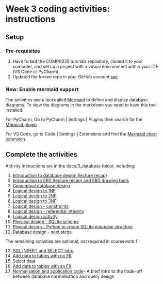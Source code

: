 # Week 3 coding activities: instructions

## Setup

### Pre-requisites

1. Have forked the COMP0035 tutorials repository, cloned it to your computer, and set up a project with a virtual
   environment within your IDE (VS Code or PyCharm).
2. Updated the forked repo in your GitHub account [see](/docs/2_pandas/2-0-instructions.md)

### New: Enable mermaid support

The activities use a tool called [Mermaid](https://mermaid.js.org/syntax/entityRelationshipDiagram.html) to define and
display database diagrams. To view the diagrams in the markdown you need to have this tool installed.

For PyCharm, Go to PyCharm | Settings | Plugins then search for
the [Mermaid plugin](https://plugins.jetbrains.com/plugin/20146-mermaid).

For VS Code, go to Code | Settings | Extensions and find
the [Mermaid chart extension](https://marketplace.visualstudio.com/publishers/MermaidChart).

## Complete the activities

Activity instructions are in the docs/3_database folder, including:

1. [Introduction to database design (lecture recap)](3-01-database-design.md)
2. [Introduction to ERD (lecture recap) and ERD drawing tools](3-02-erd-intro.md)
3. [Conceptual database design](3-03-conceptual-design.md)
4. [Logical design to 1NF](3-04-logical-design-1nf.md)
5. [Logical design to 2NF](3-05-logical-design-2nf.md)
6. [Logical design to 3NF](3-06-logical-design-3nf.md)
7. [Logical design - constraints](3-07-logical-design-constraints-data.md)
8. [Logical design - referential integrity](3-08-logical-design-constraints-fk.md)
9. [Logical design activity](3-09-logical-design-activity.md)
10. [Physical design - SQLite schema](3-10-physical-design-structure.md)
11. [Phyical design - Python to create SQLite database structure](3-11-physical-design-create-db.md)
12. [Database design - next steps](3-12-next-steps.md)

The remaining activities are optional, not required in coursework 1

13. [SQL INSERT and SELECT intro](3-13-sql-add-data.md)
14. [Add data to tables with no FK](3-14-insert-no-fk.md)
15. [Select data](3-15-select-query.md)
16. [Add data to tables with an FK](3-16-insert-with-fk.md)
17. [Normalisation and application code](3-17-normalisation-tradeoff.md)- A brief intro to the trade-off between
    database normalisation and query design
